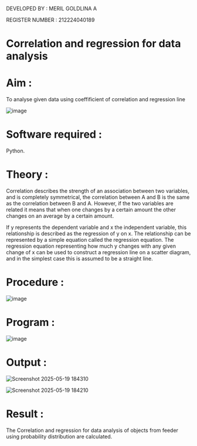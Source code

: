 DEVELOPED BY : MERIL GOLDLINA A

REGISTER NUMBER : 212224040189


# Correlation and regression for data analysis


# Aim : 

To analyse given data using coeffificient of correlation and regression line

![image](https://user-images.githubusercontent.com/104613195/168224136-d6b64e64-7d3d-4775-9337-c8f96fe41f2d.png)


# Software required :  

Python.

# Theory :

Correlation describes the strength of an association between two variables, and is completely symmetrical, the correlation between A and B is the same as the correlation between B and A. However, if the two variables are related it means that when one changes by a certain amount the other changes on an average by a certain amount.  

If y represents the dependent variable and x the independent variable, this relationship is described as the regression of y on x. The relationship can be represented by a simple equation called the regression equation. The regression equation representing how much y changes with any given change of x can be used to construct a regression line on a scatter diagram, and in the simplest case this is assumed to be a straight line.

# Procedure :

![image](https://user-images.githubusercontent.com/104613195/168225866-ac8f6610-bdc3-4ac2-a24e-2b24ba08e189.png)

# Program :

![image](https://github.com/ramjan1729/Correlation_Regression/assets/103921593/9eb48cbf-8ca3-4cd9-8440-ff45fd98333e)



# Output :

![Screenshot 2025-05-19 184310](https://github.com/user-attachments/assets/75e7522a-83dd-47f0-abfe-369589222d77)


![Screenshot 2025-05-19 184210](https://github.com/user-attachments/assets/cbf2b666-80e8-4b86-b0bc-cf7ce0a1ff83)



# Result :

The Correlation and regression for data analysis of objects from feeder using probability distribution are calculated.
